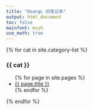 ```yaml
---
title: "DeangL 的笔记本"
output: html_document
toc: false
mainfont: msyh
use_math: true
---
```

<meta http-equiv='Content-Type' content='text/html; charset=utf-8' />

{% for cat in site.category-list %}
### {{ cat }}
<ul>
  {% for page in site.pages %}
      <!-- {% for pc in page.categories %} -->
      <!--   {% if pc == cat %} -->
          <li><a href="{{ page.url }}">{{ page.title }}</a></li>
      <!--   {% endif %}   <\!-- cat-match-p -\-> -->
      <!-- {% endfor %}  <\!-- page-category -\-> -->
  {% endfor %}  <!-- page -->
</ul>
{% endfor %}  <!-- cat -->
